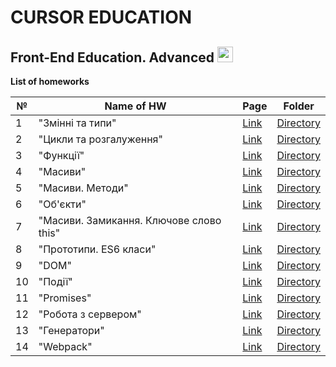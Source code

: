 # CURSOR EDUCATION
## Front-End Education. Advanced <img src="https://media.giphy.com/media/d3MKBzBTtCUIDwwU/giphy.gif" width="25px">

**List of homeworks**


| №  | Name of HW                               | Page | Folder    | 
| -- | ---------------------------------------- |------| --------- |
| 1  | "Змінні та типи"       | [Link](https://danadovzh.github.io/Cursor_Education/Front-end.%20Advanced/HW01-Variables-and-data-types/index.html) | [Directory](https://github.com/DanaDovzh/Cursor_Education/tree/master/Front-end.%20Advanced/HW01-Variables-and-data-types) |
| 2  |   "Цикли та розгалуження"         | [Link](https://danadovzh.github.io/Cursor_Education/Front-end.%20Advanced/HW02-Cycles-and-Branching/index.html) | [Directory](https://github.com/DanaDovzh/Cursor_Education/tree/master/Front-end.%20Advanced/HW02-Cycles-and-Branching) |
| 3  |  "Функції" | [Link](https://danadovzh.github.io/Cursor_Education/Front-end.%20Advanced/HW03-Functions/index.html) | [Directory](https://github.com/DanaDovzh/Cursor_Education/tree/master/Front-end.%20Advanced/HW03-Functions) |
| 4  |   "Масиви"  | [Link](https://danadovzh.github.io/Cursor_Education/Front-end.%20Advanced/HW04-Arrays/index.html) | [Directory](https://github.com/DanaDovzh/Cursor_Education/tree/master/Front-end.%20Advanced/HW04-Arrays) |
| 5  |  "Масиви. Методи"   | [Link](https://danadovzh.github.io/Cursor_Education/Front-end.%20Advanced/HW05-Arrays-methods/index.html) | [Directory](https://github.com/DanaDovzh/Cursor_Education/tree/master/Front-end.%20Advanced/HW05-Arrays-methods) |
| 6  |  "Об'єкти"   | [Link](https://danadovzh.github.io/Cursor_Education/Front-end.%20Advanced/HW06-Objects/index.html) | [Directory](https://github.com/DanaDovzh/Cursor_Education/tree/master/Front-end.%20Advanced/HW06-Objects) |
| 7  |  "Масиви. Замикання. Ключове слово this"  | [Link](https://danadovzh.github.io/Cursor_Education/Front-end.%20Advanced/HW07-Arrays-Keyword-this/index.html) | [Directory](https://github.com/DanaDovzh/Cursor_Education/tree/master/Front-end.%20Advanced/HW07-Arrays-Keyword-this) |
| 8  |  "Прототипи. ES6 класи"  | [Link](https://danadovzh.github.io/Cursor_Education/Front-end.%20Advanced/HW08-Prototypers-ES6/index.html) | [Directory](https://github.com/DanaDovzh/Cursor_Education/tree/master/Front-end.%20Advanced/HW08-Prototypers-ES6) |
| 9  |  "DOM"  | [Link](https://danadovzh.github.io/Cursor_Education/Front-end.%20Advanced/HW09-DOM/index.html) | [Directory](https://github.com/DanaDovzh/Cursor_Education/tree/master/Front-end.%20Advanced/HW09-DOM) |
| 10  |  "Події"  | [Link](https://danadovzh.github.io/Cursor_Education/Front-end.%20Advanced/HW10-Events/index.html) | [Directory](https://github.com/DanaDovzh/Cursor_Education/tree/master/Front-end.%20Advanced/HW10-Events) |
| 11  |  "Promises"  | [Link](https://danadovzh.github.io/Cursor_Education/Front-end.%20Advanced/HW11-Promises/index.html) | [Directory](https://github.com/DanaDovzh/Cursor_Education/tree/master/Front-end.%20Advanced/HW11-Promises) |
| 12  |  "Робота з сервером"  | [Link](https://danadovzh.github.io/Cursor_Education/Front-end.%20Advanced/HW12-Working-with-server/index.html) | [Directory](https://github.com/DanaDovzh/Cursor_Education/tree/master/Front-end.%20Advanced/HW12-Working-with-server) |
| 13  |  "Генератори"  | [Link](https://danadovzh.github.io/Cursor_Education/Front-end.%20Advanced/HW13-Generators/index.html) | [Directory](https://github.com/DanaDovzh/Cursor_Education/tree/master/Front-end.%20Advanced/HW13-Generators) |
| 14  |  "Webpack"  | [Link](https://danadovzh.github.io/Cursor_Education/Front-end.%20Advanced/HW13-Generators/index.html) | [Directory](https://danadovzh.github.io/Cursor_Education/Front-end.%20Advanced/HW14-Webpack/dist/index.html) |

